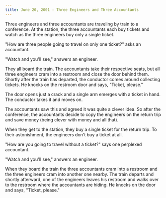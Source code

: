 ```yaml
---
title: June 20, 2001 - Three Engineers and Three Accountants
---
```

Three engineers and three accountants are traveling by train to a conference. At the station, the three accountants each buy tickets and watch as the three engineers buy only a single ticket.

"How are three people going to travel on only one ticket?" asks an accountant.

"Watch and you'll see," answers an engineer.

They all board the train. The accountants take their respective seats, but all three engineers cram into a restroom and close the door behind them. Shortly after the train has departed, the conductor comes around collecting tickets. He knocks on the restroom door and says, "Ticket, please."

The door opens just a crack and a single arm emerges with a ticket in hand. The conductor takes it and moves on.

The accountants saw this and agreed it was quite a clever idea. So after the conference, the accountants decide to copy the engineers on the return trip and save money (being clever with money and all that).

When they get to the station, they buy a single ticket for the return trip. To their astonishment, the engineers don't buy a ticket at all.

"How are you going to travel without a ticket?" says one perplexed accountant.

"Watch and you'll see," answers an engineer.

When they board the train the three accountants cram into a restroom and the three engineers cram into another one nearby. The train departs and shortly afterward, one of the engineers leaves his restroom and walks over to the restroom where the accountants are hiding. He knocks on the door and says, "Ticket, please."